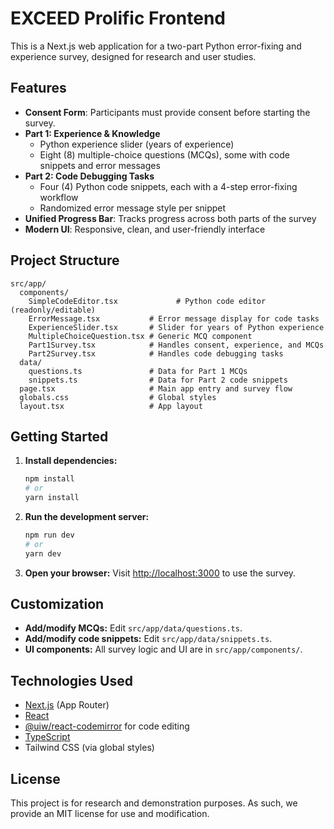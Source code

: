 # EXCEED Prolific Frontend

This is a Next.js web application for a two-part Python error-fixing and experience survey, designed for research and
user studies.

## Features

- **Consent Form**: Participants must provide consent before starting the survey.
- **Part 1: Experience & Knowledge**
    - Python experience slider (years of experience)
    - Eight (8) multiple-choice questions (MCQs), some with code snippets and error messages
- **Part 2: Code Debugging Tasks**
    - Four (4) Python code snippets, each with a 4-step error-fixing workflow
    - Randomized error message style per snippet
- **Unified Progress Bar**: Tracks progress across both parts of the survey
- **Modern UI**: Responsive, clean, and user-friendly interface

## Project Structure

```
src/app/
  components/
    SimpleCodeEditor.tsx             # Python code editor (readonly/editable)
    ErrorMessage.tsx           # Error message display for code tasks
    ExperienceSlider.tsx       # Slider for years of Python experience
    MultipleChoiceQuestion.tsx # Generic MCQ component
    Part1Survey.tsx            # Handles consent, experience, and MCQs
    Part2Survey.tsx            # Handles code debugging tasks
  data/
    questions.ts               # Data for Part 1 MCQs
    snippets.ts                # Data for Part 2 code snippets
  page.tsx                     # Main app entry and survey flow
  globals.css                  # Global styles
  layout.tsx                   # App layout
```

## Getting Started

1. **Install dependencies:**
   ```bash
   npm install
   # or
   yarn install
   ```

2. **Run the development server:**
   ```bash
   npm run dev
   # or
   yarn dev
   ```

3. **Open your browser:**
   Visit [http://localhost:3000](http://localhost:3000) to use the survey.

## Customization

- **Add/modify MCQs:** Edit `src/app/data/questions.ts`.
- **Add/modify code snippets:** Edit `src/app/data/snippets.ts`.
- **UI components:** All survey logic and UI are in `src/app/components/`.

## Technologies Used

- [Next.js](https://nextjs.org/) (App Router)
- [React](https://react.dev/)
- [@uiw/react-codemirror](https://github.com/uiwjs/react-codemirror) for code editing
- [TypeScript](https://www.typescriptlang.org/)
- Tailwind CSS (via global styles)

## License

This project is for research and demonstration purposes. As such, we provide an MIT license for use and modification.
